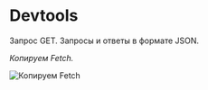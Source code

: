# Devtools
Запрос GET.  Запросы и ответы в формате JSON.

_Копируем Fetch._

![Копируем Fetch]([https://github.com/AlexandrKorablev/Devtools/commit/896d6fc4499b14c59ba388b904568c1ef9afc1c8](https://github.com/AlexandrKorablev/Devtools/blob/main/1.png))
